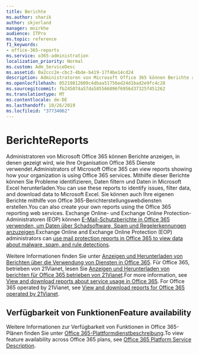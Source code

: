 ```yaml
---
title: Berichte
ms.author: sharik
author: skjerland
manager: mnirkhe
audience: ITPro
ms.topic: reference
f1_keywords:
- office-365-reports
ms.service: o365-administration
localization_priority: Normal
ms.custom: Adm_ServiceDesc
ms.assetid: 0a2ccc2e-cbc3-4bde-b419-17f4be14cd24
description: Administratoren von Microsoft Office 365 können Berichte anzeigen, in denen gezeigt wird, wie Ihre Organisation Office 365 Dienste verwendet. Mithilfe dieser Berichte können Sie Probleme identifizieren, Daten filtern und Daten in Microsoft Excel herunterladen. Sie können auch Ihre eigenen Berichte mithilfe von Office 365-Berichterstellungswebdiensten erstellen. Exchange Online- und Exchange Online Protection-Administratoren (EOP) können E-Mail-Schutzberichte in Office 365 verwenden, um Daten über Schadsoftware, Spam und Regelerkennungen anzuzeigen.
ms.openlocfilehash: 05219812609c4dbaa51756ed24d1bad2e9fc4c28
ms.sourcegitcommit: fb245074a57da585566096f6956d37325f451262
ms.translationtype: MT
ms.contentlocale: de-DE
ms.lasthandoff: 10/26/2019
ms.locfileid: "37734062"
---
```

# <a name="reports"></a><span data-ttu-id="73f03-106">Berichte</span><span class="sxs-lookup"><span data-stu-id="73f03-106">Reports</span></span>

<span data-ttu-id="73f03-107">Administratoren von Microsoft Office 365 können Berichte anzeigen, in denen gezeigt wird, wie Ihre Organisation Office 365 Dienste verwendet.</span><span class="sxs-lookup"><span data-stu-id="73f03-107">Administrators of Microsoft Office 365 can view reports showing how your organization is using Office 365 services.</span></span> <span data-ttu-id="73f03-108">Mithilfe dieser Berichte können Sie Probleme identifizieren, Daten filtern und Daten in Microsoft Excel herunterladen.</span><span class="sxs-lookup"><span data-stu-id="73f03-108">You can use these reports to identify issues, filter data, and download data to Microsoft Excel.</span></span> <span data-ttu-id="73f03-109">Sie können auch Ihre eigenen Berichte mithilfe von Office 365-Berichterstellungswebdiensten erstellen.</span><span class="sxs-lookup"><span data-stu-id="73f03-109">You can also create your own reports using the Office 365 reporting web services.</span></span> <span data-ttu-id="73f03-110">Exchange Online- und Exchange Online Protection-Administratoren (EOP) können [E-Mail-Schutzberichte in Office 365 verwenden, um Daten über Schadsoftware, Spam und Regelerkennungen anzuzeigen](https://go.microsoft.com/fwlink/p/?LinkId=401102).</span><span class="sxs-lookup"><span data-stu-id="73f03-110">Exchange Online and Exchange Online Protection (EOP) administrators can [use mail protection reports in Office 365 to view data about malware, spam, and rule detections](https://go.microsoft.com/fwlink/p/?LinkId=401102).</span></span>
  
<span data-ttu-id="73f03-p103">Weitere Informationen finden Sie unter [Anzeigen und Herunterladen von Berichten über die Verwendung von Diensten in Office 365](https://go.microsoft.com/fwlink/p/?LinkID=270182). Für Office 365, betrieben von 21Vianet, lesen Sie [Anzeigen und Herunterladen von berichten für Office 365 betrieben von 21Vianet](https://go.microsoft.com/fwlink/?LinkID=733348&amp;clcid=0x409).</span><span class="sxs-lookup"><span data-stu-id="73f03-p103">For more information, see [View and download reports about service usage in Office 365](https://go.microsoft.com/fwlink/p/?LinkID=270182). For Office 365 operated by 21Vianet, see [View and download reports for Office 365 operated by 21Vianet](https://go.microsoft.com/fwlink/?LinkID=733348&amp;clcid=0x409).</span></span>
  
## <a name="feature-availability"></a><span data-ttu-id="73f03-113">Verfügbarkeit von Funktionen</span><span class="sxs-lookup"><span data-stu-id="73f03-113">Feature availability</span></span>

<span data-ttu-id="73f03-114">Weitere Informationen zur Verfügbarkeit von Funktionen in Office 365-Plänen finden Sie unter [Office 365-Plattformdienstbeschreibung](office-365-platform-service-description.md).</span><span class="sxs-lookup"><span data-stu-id="73f03-114">To view feature availability across Office 365 plans, see [Office 365 Platform Service Description](office-365-platform-service-description.md).</span></span>
  


